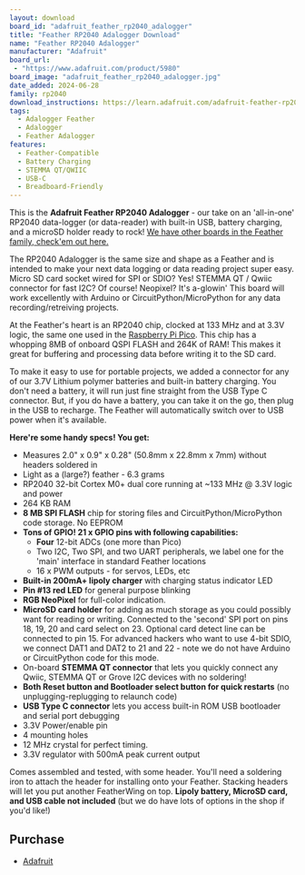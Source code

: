 ```yaml
---
layout: download
board_id: "adafruit_feather_rp2040_adalogger"
title: "Feather RP2040 Adalogger Download"
name: "Feather RP2040 Adalogger"
manufacturer: "Adafruit"
board_url:
 - "https://www.adafruit.com/product/5980"
board_image: "adafruit_feather_rp2040_adalogger.jpg"
date_added: 2024-06-28
family: rp2040
download_instructions: https://learn.adafruit.com/adafruit-feather-rp2040-adalogger/install-circuitpython
tags:
  - Adalogger Feather
  - Adalogger
  - Feather Adalogger
features:
  - Feather-Compatible
  - Battery Charging
  - STEMMA QT/QWIIC
  - USB-C
  - Breadboard-Friendly
---
```


This is the <b>Adafruit Feather RP2040 Adalogger</b> - our take on an 'all-in-one' RP2040 data-logger (or data-reader) with built-in USB, battery charging, and a microSD holder ready to rock! [We have other boards in the Feather family, check'em out here.](https://www.adafruit.com/feather)

The RP2040 Adalogger is the same size and shape as a Feather and is intended to make your next data logging or data reading project super easy. Micro SD card socket wired for SPI or SDIO? Yes! STEMMA QT / Qwiic connector for fast I2C? Of course! Neopixel? It's a-glowin' This board will work excellently with Arduino or CircuitPython/MicroPython for any data recording/retreiving projects.

At the Feather's heart is an RP2040 chip, clocked at 133 MHz and at 3.3V logic, the same one used in the [Raspberry Pi Pico](https://www.adafruit.com/product/4864). This chip has a whopping 8MB of onboard QSPI FLASH and 264K of RAM! This makes it great for buffering and processing data before writing it to the SD card.

To make it easy to use for portable projects, we added a connector for any of our 3.7V Lithium polymer batteries and built-in battery charging. You don't need a battery, it will run just fine straight from the USB Type C connector. But, if you do have a battery, you can take it on the go, then plug in the USB to recharge. The Feather will automatically switch over to USB power when it's available.

<b>Here're some handy specs! You get:</b>

* Measures 2.0" x 0.9" x 0.28" (50.8mm x 22.8mm x 7mm) without headers soldered in
* Light as a (large?) feather - 6.3 grams
* RP2040 32-bit Cortex M0+ dual core running at ~133 MHz @ 3.3V logic and power
* 264 KB RAM
* <b>8 MB SPI FLASH</b> chip for storing files and CircuitPython/MicroPython code storage. No EEPROM
* <b>Tons of GPIO! 21 x GPIO pins with following capabilities:</b>
	* <b>Four</b> 12-bit ADCs (one more than Pico)
	* Two I2C, Two SPI, and two UART peripherals, we label one for the 'main' interface in standard Feather locations
	* 16 x PWM outputs - for servos, LEDs, etc
* <b>Built-in 200mA+ lipoly charger</b> with charging status indicator LED
* <b>Pin #13 red LED</b> for general purpose blinking
* <b>RGB NeoPixel</b> for full-color indication.
* <b>MicroSD card holder</b> for adding as much storage as you could possibly want for reading or writing. Connected to the 'second' SPI port on pins 18, 19, 20 and card select on 23. Optional card detect line can be connected to pin 15. For advanced hackers who want to use 4-bit SDIO, we connect DAT1 and DAT2 to 21 and 22 - note we do not have Arduino or CircuitPython code for this mode.
* On-board <b>STEMMA QT connector</b> that lets you quickly connect any Qwiic, STEMMA QT or Grove I2C devices with no soldering!
* <b>Both Reset button and Bootloader select button for quick restarts</b> (no unplugging-replugging to relaunch code)
* <b>USB Type C connector</b> lets you access built-in ROM USB bootloader and serial port debugging
* 3.3V Power/enable pin
* 4 mounting holes
* 12 MHz crystal for perfect timing.
* 3.3V regulator with 500mA peak current output

Comes assembled and tested, with some header. You'll need a soldering iron to attach the header for installing onto your Feather. Stacking headers will let you put another FeatherWing on top. <b>Lipoly battery, MicroSD card, and USB cable not included</b> (but we do have lots of options in the shop if you'd like!)

## Purchase

* [Adafruit](https://www.adafruit.com/product/5768)